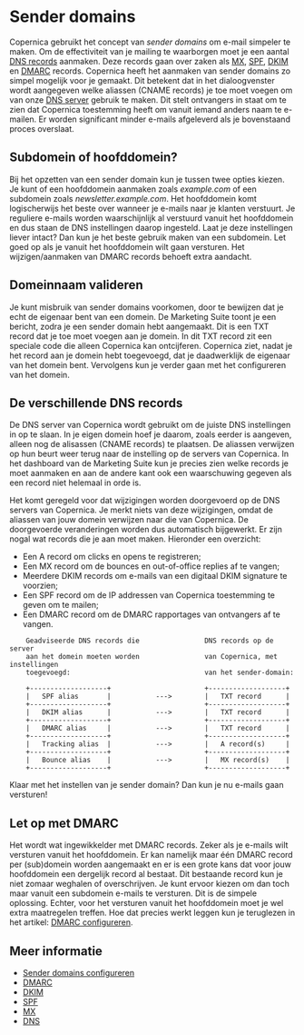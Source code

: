 # Sender domains

Copernica gebruikt het concept van *sender domains* om e-mail simpeler te maken. 
Om de effectiviteit van je mailing te waarborgen moet je een aantal 
[DNS records](./dns.md) aanmaken. Deze records gaan over zaken als
[MX](./mx.md), [SPF](./spf.md), [DKIM](./dkim.md) en [DMARC](./dmarc.md) 
records. Copernica heeft het aanmaken van sender domains zo simpel mogelijk
voor je gemaakt. Dit betekent dat in het dialoogvenster wordt aangegeven
welke aliassen (CNAME records) je toe moet voegen om van onze [DNS server](./dns.md)
gebruik te maken. Dit stelt ontvangers in staat om te zien dat Copernica 
toestemming heeft om vanuit iemand anders naam te e-mailen. Er worden 
significant minder e-mails afgeleverd als je bovenstaand proces overslaat. 


## Subdomein of hoofddomein?

Bij het opzetten van een sender domain kun je tussen twee opties kiezen. 
Je kunt of een hoofddomein aanmaken zoals *example.com* of een subdomein
zoals *newsletter.example.com*. 
Het hoofddomein komt logischerwijs het beste over wanneer je e-mails naar
je klanten verstuurt. Je reguliere e-mails worden waarschijnlijk al verstuurd
vanuit het hoofddomein en dus staan de DNS instellingen daarop ingesteld. 
Laat je deze instellingen liever intact? Dan kun je het beste gebruik maken van
een subdomein. 
Let goed op als je vanuit het hoofddomein wilt gaan versturen. Het wijzigen/aanmaken
van DMARC records behoeft extra aandacht.


## Domeinnaam valideren

Je kunt misbruik van sender domains voorkomen, door te bewijzen dat je echt de 
eigenaar bent van een domein. De Marketing Suite toont je een bericht, zodra je 
een sender domain hebt aangemaakt. Dit is een TXT record dat je toe moet voegen
aan je domein. In dit TXT record zit een speciale code die alleen Copernica
kan ontcijferen. Copernica ziet, nadat je het record aan je domein hebt toegevoegd,
dat je daadwerklijk de eigenaar van het domein bent. Vervolgens kun je verder 
gaan met het configureren van het domein. 


## De verschillende DNS records

De DNS server van Copernica wordt gebruikt om de juiste DNS instellingen in op te
slaan. In je eigen domein hoef je daarom, zoals eerder is aangeven, alleen nog de
alisassen (CNAME records) te plaatsen. De aliassen verwijzen op hun beurt weer terug
naar de instelling op de servers van Copernica. In het dashboard van de Marketing
Suite kun je precies zien welke records je moet aanmaken en aan de andere kant 
ook een waarschuwing gegeven als een record niet helemaal in orde is.

Het komt geregeld voor dat wijzigingen worden doorgevoerd op de DNS servers van 
Copernica. Je merkt niets van deze wijzigingen, omdat de aliassen van jouw domein
verwijzen naar die van Copernica. De doorgevoerde veranderingen worden dus automatisch
bijgewerkt. Er zijn nogal wat records die je aan moet maken. Hieronder een overzicht:

* Een A record om clicks en opens te registreren;
* Een MX record om de bounces en out-of-office replies af te vangen;
* Meerdere DKIM records om e-mails van een digitaal DKIM signature te voorzien;
* Een SPF record om de IP addressen van Copernica toestemming te geven om te mailen;
* Een DMARC record om de DMARC rapportages van ontvangers af te vangen.


```text
    Geadviseerde DNS records die                DNS records op de server
    aan het domein moeten worden                van Copernica, met instellingen
    toegevoegd:                                 van het sender-domain:

    +-------------------+                       +-------------------+
    |   SPF alias       |           --->        |   TXT record      |
    +-------------------+                       +-------------------+
    |   DKIM alias      |           --->        |   TXT record      |
    +-------------------+                       +-------------------+
    |   DMARC alias     |           --->        |   TXT record      |
    +-------------------+                       +-------------------+
    |   Tracking alias  |           --->        |   A record(s)     |
    +-------------------+                       +-------------------+
    |   Bounce alias    |           --->        |   MX record(s)    |
    +-------------------+                       +-------------------+
```

Klaar met het instellen van je sender domain? Dan kun je nu e-mails gaan versturen!


## Let op met DMARC

Het wordt wat ingewikkelder met DMARC records. Zeker als je e-mails wilt versturen 
vanuit het hoofddomein. Er kan namelijk maar één DMARC record per (sub)domein worden
aangemaakt en er is een grote kans dat voor jouw hoofddomein een dergelijk record al
bestaat. Dit bestaande record kun je niet zomaar weghalen of overschrijven. Je kunt 
ervoor kiezen om dan toch maar vanuit een subdomein e-mails te versturen. Dit is de 
simpele oplossing. Echter, voor het versturen vanuit het hoofddomein moet je wel 
extra maatregelen treffen. Hoe dat precies werkt leggen kun je teruglezen in het 
artikel: [DMARC configureren](./dmarc.md).


## Meer informatie

* [Sender domains configureren](./quick-sender-domain-guide)
* [DMARC](./dmarc)
* [DKIM](./dkim)
* [SPF](./spf)
* [MX](./mx)
* [DNS](./dns)
